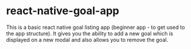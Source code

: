 # react-native-goal-app

This is a basic react native goal listing app (beginner app - to get used to the app structure). It gives you the ability to add a new goal which is displayed on a new modal and also allows you to remove the goal.
